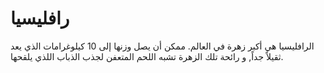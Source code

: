 # رافليسيا

الرافليسيا هي أكبر زهرة في العالم. ممكن أن يصل وزنها إلى 10 كيلوغرامات الذي يعد
ثقيلاً جداً, و رائحة تلك الزهرة تشبه اللحم المتعفن لجذب الذباب اللذي يلقحها.
